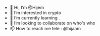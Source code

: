 - 👋 Hi, I’m @Hijem
- 👀 I’m interested in crypto
- 🌱 I’m currently learning .
- 💞️ I’m looking to collaborate on who's who
- 📫 How to reach me tele : 
@hijaam
<!---
Hijem/Hijem is a ✨ special ✨ repository because its `README.md` (this file) appears on your GitHub profile.
You can click the Preview link to take a look at your changes.
--->
